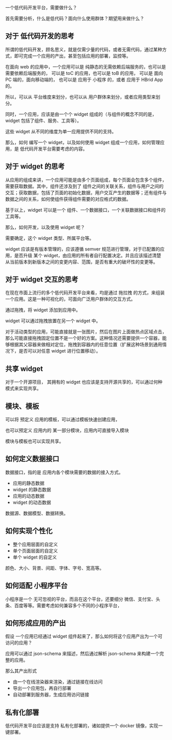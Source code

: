一个低代码开发平台，需要做什么？

首先需要分析，什么是低代码？面向什么使用群体？期望用来做什么？

## 对于 低代码开发的思考

所谓的低代码开发，顾名思义，就是仅需少量的代码，或者无需代码，通过某种方式，即可完成一个应用的产出，甚至包括应用的部署，监控等。

在面向 web 的应用中，一个应用可以是 纯静态的无需依赖后端服务的，也可以是 需要依赖后端服务的， 可以是 toC 的应用，也可以是 toB 的应用， 可以是 面向 PC 端的，面向移动端的， 也可以是 应用于 小程序 的，或者 应用于 HBrid App 的。

所以，可以从 平台维度来划分，也可以从 用户群体来划分，或者应用类型来划分。

同时，一个应用，应该是由一个个 widget 组成的（与组件的概念不同的是， widget 包括了组件、服务、工具等）。

这些 widget 从不同的维度为单一应用提供不同的支持。

那么，如何 编写一个 widget，以及如何使用 widget 组成一个应用，如何管理应用，是 低代码开发平台需要考虑的内容。

## 对于 widget 的思考

从应用的组成来讲，一个应用可能是由多个页面组成，每个页面会包含多个组件，需要获取数据。其中，组件还涉及到了 组件之间的关联关系，组件与用户之间的交互；获取数据，包括了页面的初始化数据，用户交互产生的数据等；还有组件与数据之间的关系，如何使组件获得组件需要的对应格式的数据。

基于以上，widget 可以是一个 组件、一个数据接口，一个关联数据接口和组件的工具等。

那么，如何开发，以及使用 widget 呢？

需要确定，这个 widget 类型、所属平台等。

widget 应该是有版本管理的，应该遵循 semver 规范进行管理，对于已配置的应用，是否升级 某个 widget，由应用的所有者自行配置决定。并且应该描述清楚 从当前版本到新版本之间的变更内容、范围，是否有重大的破坏性的变更等。

## 对于 widget 交互的思考

在现在市面上流行的多个低代码开发平台来看，均是通过 拖拉拽 的方式，来组装一个应用。这是一种可视化的，可面向广泛用户群体的交互方式。

通过拖拽，将 widget 添加到应用中。

widget 可以通过拖拽放置在另一个 widget 中。

对于活动类型的应用，可能直接就是一张图片，然后在图片上面做热点区域点击，那么可能直接拖拽固定位置不是一个好的方案。这种情况还需要提供一个容器，能够根据其父容器来做相对定位，拖拽到容器内的任意位置（扩展这种场景到通用情况下，是否可以对任意 widget 进行位置移动）。

## 共享 widget

对于一个开源项目， 其拥有的 widget 也应该是支持开源共享的，可以通过何种模式来实现共享。

## 模块、模板

可以将 预定义 应用的模板，可以通过模板快速创建应用，

也可以预定义 应用内的 某一部分模块，应用内可直接导入模块

模块与模板也可以实现共享。

## 如何定义数据接口

数据接口，指的是 应用内各个模块需要的数据的接入方式。

- 应用的静态数据
- widget 的静态数据
- 应用的动态数据
- widget 的动态数据

数据源、数据模型、数据转换。

## 如何实现个性化

- 整个应用层面的自定义
- 单个页面层面的自定义
- 单个 widget 的自定义

颜色、大小、背景、间距、字体、字号、宽高等。

## 如何适配 小程序平台

小程序是一个 无可忽视的平台，而且在这个平台，还要细分 微信、支付宝、头条、百度等等。需要考虑如何兼容多个不同的小程序平台，

## 如何形成应用的产出

假设 一个应用已经通过 widget 组件起来了，那么如何将这个应用产出为一个可访问的应用？

应用可以通过 json-schema 来描述，然后通过解析 json-schema 来构建一个完整的应用。

那么其产出形式

- 由一个在线渲染器来渲染，通过链接在线访问
- 导出一个应用包，再自行部署
- 自动部署到服务器，生成应用访问链接

## 私有化部署

低代码开发平台应该是支持 私有化部署的，诸如提供一个 docker 镜像，实现一键部署。
